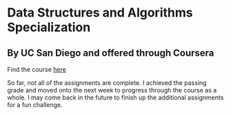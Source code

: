 # Data Structures and Algorithms Specialization
## By UC San Diego and offered through Coursera

Find the course [here](https://www.coursera.org/specializations/data-structures-algorithms)

So far, not all of the assignments are complete. I achieved the passing grade and moved onto the next week to progress through the course as a whole. I may come back in the future to finish up the additional assignments for a fun challenge.
